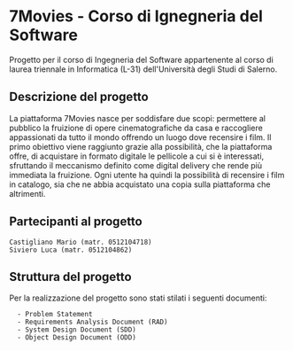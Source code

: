 # 7Movies - Corso di Ignegneria del Software
Progetto per il corso di Ingegneria del Software appartenente al corso di laurea triennale in Informatica (L-31) dell'Università degli Studi di Salerno. 


##  Descrizione del progetto
La piattaforma 7Movies nasce per soddisfare due scopi: permettere al pubblico la fruizione di opere cinematografiche da casa e raccogliere appassionati da tutto il mondo offrendo un luogo dove recensire i film. 
Il primo obiettivo viene raggiunto grazie alla possibilità, che la piattaforma offre, di acquistare in formato digitale le pellicole a cui si è interessati, sfruttando il meccanismo definito come digital delivery che rende più immediata la fruizione.
Ogni utente ha quindi la possibilità di recensire i film in catalogo, sia che ne abbia acquistato una copia sulla piattaforma che altrimenti. 

##  Partecipanti al progetto
```
Castigliano Mario (matr. 0512104718)
Siviero Luca (matr. 0512104862)
```

##  Struttura del progetto
Per la realizzazione del progetto sono stati stilati i seguenti documenti:
```
  - Problem Statement 
  - Requirements Analysis Document (RAD)
  - System Design Document (SDD)
  - Object Design Document (ODD)
```
